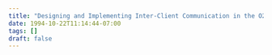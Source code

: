 ```yaml
---
title: "Designing and Implementing Inter-Client Communication in the O2 Database Management System"
date: 1994-10-22T11:14:44-07:00
tags: []
draft: false
---
```

